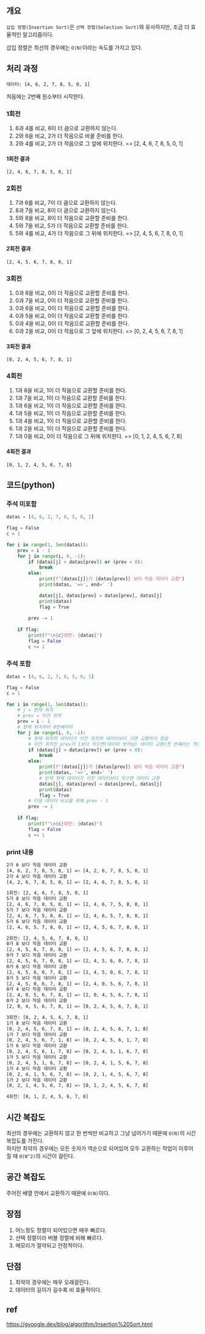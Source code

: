 ## 개요

`삽입 정렬(Insertion Sort)`은 `선택 정렬(Selection Sort)`와 유사하지만, 조금 더 효율적인 알고리즘이다.

삽입 정렬은 최선의 경우에는 `O(N)`이라는 속도를 가지고 있다.

## 처리 과정

`데이터: [4, 6, 2, 7, 8, 5, 0, 1]`

처음에는 2번째 원소부터 시작한다.
### 1회전

1. 6과 4를 비교, 6이 더 큼으로 교환하지 않는다.
2. 2와 6을 비교, 2가 더 작음으로 바꿀 준비를 한다.
3. 2와 4를 비교, 2가 더 작음으로 그 앞에 위치한다.
   => [2, 4, 6, 7, 8, 5, 0, 1]

#### 1회전 결과

`[2, 4, 6, 7, 8, 5, 0, 1]`

### 2회전

1. 7과 6를 비교, 7이 더 큼으로 교환하지 않는다.
2. 8과 7을 비교, 8이 더 큼으로 교환하지 않는다.
3. 5와 8을 비교, 8이 더 작음으로 교환할 준비를 한다.
4. 5와 7을 비교, 5가 더 작음으로 교환할 준비를 한다.
5. 5와 4를 비교, 4가 더 작음으로 그 뒤에 위치한다.
    => [2, 4, 5, 6, 7, 8, 0, 1]

#### 2회전 결과
`[2, 4, 5, 6, 7, 8, 0, 1]`

### 3회전

1. 0과 8을 비교, 0이 더 작음으로 교환할 준비를 한다.
2. 0과 7을 비교, 0이 더 작음으로 교환할 준비를 한다.
3. 0과 6을 비교, 0이 더 작음으로 교환할 준비를 한다.
4. 0과 5을 비교, 0이 더 작음으로 교환할 준비를 한다.
5. 0과 4을 비교, 0이 더 작음으로 교환할 준비를 한다.
6. 0과 2을 비교, 0이 더 작음으로 그 앞에 위치한다.
   => [0, 2, 4, 5, 6, 7, 8, 1]

#### 3회전 결과
`[0, 2, 4, 5, 6, 7, 8, 1]`

### 4회전

1. 1과 8을 비교, 1이 더 작음으로 교환할 준비를 한다.
2. 1과 7을 비교, 1이 더 작음으로 교환할 준비를 한다.
3. 1과 6을 비교, 1이 더 작음으로 교환할 준비를 한다.
4. 1과 5을 비교, 1이 더 작음으로 교환할 준비를 한다.
5. 1과 4을 비교, 1이 더 작음으로 교환할 준비를 한다.
6. 1과 2을 비교, 1이 더 작음으로 교환할 준비를 한다.
7. 1과 0을 비교, 0이 더 작음으로 그 뒤에 위치한다.
    => [0, 1, 2, 4, 5, 6, 7, 8]

#### 4회전 결과
`[0, 1, 2, 4, 5, 6, 7, 8]`

## 코드(python)

### 주석 미포함

```python
datas = [4, 6, 2, 7, 8, 5, 0, 1]

flag = False
c = 1

for i in range(1, len(datas)):
    prev = i - 1
    for j in range(i, 0, -1):
        if (datas[j] > datas[prev]) or (prev < 0):
            break
        else:
            print(f"{datas[j]}가 {datas[prev]} 보다 작음 데이터 교환")
            print(datas, '=>', end=' ')

            datas[j], datas[prev] = datas[prev], datas[j]
            print(datas)
            flag = True
        
        prev -= 1
    
    if flag:
        print(f"\n{c}회전: {datas}")
        flag = False
        c += 1
```

### 주석 포함

```python
datas = [4, 6, 2, 7, 8, 5, 0, 1]

flag = False
c = 1

for i in range(1, len(datas)):
    # j = 현재 위치
    # prev = 이전 위치
    prev = i - 1
    # 현재 위치부터 0번째까지
    for j in range(i, 0, -1):
        # 현재 위치의 데이터가 이전 위치의 데이터보다 크면 교환하지 않음
        # 이전 위치인 prev가 1보다 작으면(데이터 벗어남) 데이터 교환(첫 번째라는 의미)
        if (datas[j] > datas[prev]) or (prev < 0):
            break
        else:
            print(f"{datas[j]}가 {datas[prev]} 보다 작음 데이터 교환")
            print(datas, '=>', end=' ')
            # 만약 현재 데이터가 이전 데이터보다 작으면 데이터 교환
            datas[j], datas[prev] = datas[prev], datas[j]
            print(datas)
            flag = True
        # 다음 데이터 비교를 위해 prev - 1
        prev -= 1
    
    if flag:
        print(f"\n{c}회전: {datas}")
        flag = False
        c += 1
```

### print 내용

```bash
2가 6 보다 작음 데이터 교환
[4, 6, 2, 7, 8, 5, 0, 1] => [4, 2, 6, 7, 8, 5, 0, 1]
2가 4 보다 작음 데이터 교환
[4, 2, 6, 7, 8, 5, 0, 1] => [2, 4, 6, 7, 8, 5, 0, 1]

1회전: [2, 4, 6, 7, 8, 5, 0, 1]
5가 8 보다 작음 데이터 교환
[2, 4, 6, 7, 8, 5, 0, 1] => [2, 4, 6, 7, 5, 8, 0, 1]
5가 7 보다 작음 데이터 교환
[2, 4, 6, 7, 5, 8, 0, 1] => [2, 4, 6, 5, 7, 8, 0, 1]
5가 6 보다 작음 데이터 교환
[2, 4, 6, 5, 7, 8, 0, 1] => [2, 4, 5, 6, 7, 8, 0, 1]

2회전: [2, 4, 5, 6, 7, 8, 0, 1]
0가 8 보다 작음 데이터 교환
[2, 4, 5, 6, 7, 8, 0, 1] => [2, 4, 5, 6, 7, 0, 8, 1]
0가 7 보다 작음 데이터 교환
[2, 4, 5, 6, 7, 0, 8, 1] => [2, 4, 5, 6, 0, 7, 8, 1]
0가 6 보다 작음 데이터 교환
[2, 4, 5, 6, 0, 7, 8, 1] => [2, 4, 5, 0, 6, 7, 8, 1]
0가 5 보다 작음 데이터 교환
[2, 4, 5, 0, 6, 7, 8, 1] => [2, 4, 0, 5, 6, 7, 8, 1]
0가 4 보다 작음 데이터 교환
[2, 4, 0, 5, 6, 7, 8, 1] => [2, 0, 4, 5, 6, 7, 8, 1]
0가 2 보다 작음 데이터 교환
[2, 0, 4, 5, 6, 7, 8, 1] => [0, 2, 4, 5, 6, 7, 8, 1]

3회전: [0, 2, 4, 5, 6, 7, 8, 1]
1가 8 보다 작음 데이터 교환
[0, 2, 4, 5, 6, 7, 8, 1] => [0, 2, 4, 5, 6, 7, 1, 8]
1가 7 보다 작음 데이터 교환
[0, 2, 4, 5, 6, 7, 1, 8] => [0, 2, 4, 5, 6, 1, 7, 8]
1가 6 보다 작음 데이터 교환
[0, 2, 4, 5, 6, 1, 7, 8] => [0, 2, 4, 5, 1, 6, 7, 8]
1가 5 보다 작음 데이터 교환
[0, 2, 4, 5, 1, 6, 7, 8] => [0, 2, 4, 1, 5, 6, 7, 8]
1가 4 보다 작음 데이터 교환
[0, 2, 4, 1, 5, 6, 7, 8] => [0, 2, 1, 4, 5, 6, 7, 8]
1가 2 보다 작음 데이터 교환
[0, 2, 1, 4, 5, 6, 7, 8] => [0, 1, 2, 4, 5, 6, 7, 8]

4회전: [0, 1, 2, 4, 5, 6, 7, 8]
```

## 시간 복잡도
최선의 경우에는 교환하지 않고 한 번씩만 비교하고 그냥 넘어가기 때문에 `O(N)`의 시간 복잡도를 가진다.  
하지만 최악의 경우에는 모든 숫자가 역순으로 되어있어 모두 교환하는 작업이 이루어 질 때 `O(N^2)`의 시간이 걸린다.

## 공간 복잡도

주어진 배열 안에서 교환하기 때문에 `O(N)`이다.

## 장점
1. 어느정도 정렬이 되어있으면 매우 빠르다.
2. 선택 정렬이라 버블 정렬에 비해 빠르다.
3. 메모리가 절약되고 안정적이다.

## 단점
1. 최악의 경우에는 매우 오래걸린다.
2. 데이터의 길이가 길수록 비 효율적이다.

## ref
https://gyoogle.dev/blog/algorithm/Insertion%20Sort.html